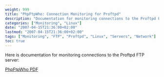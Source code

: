 ```yaml
---
weight: 999
title: "PhpFtpWho: Connection Monitoring for Proftpd"
description: "Documentation for monitoring connections to the Proftpd FTP server."
categories: ["Monitoring", "Linux"]
date: "2007-04-15T21:36:00+02:00"
lastmod: "2007-04-15T21:36:00+02:00"
tags: ["Monitoring", "FTP", "Proftpd", "Linux", "Servers", "Network"]
toc: true
---
```


Here is documentation for monitoring connections to the Proftpd FTP server:

[PhpFtpWho PDF](/pdf/phpftpwho.pdf)
